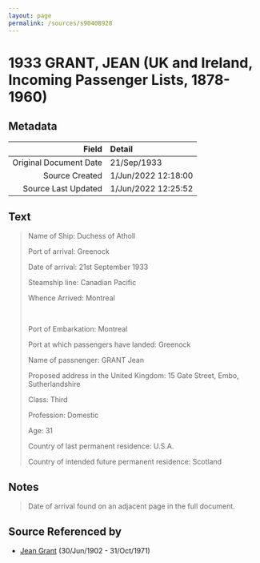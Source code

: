 ```yaml
---
layout: page
permalink: /sources/s90408928
---
```


# 1933 GRANT, JEAN (UK and Ireland, Incoming Passenger Lists, 1878-1960)

## Metadata
Field | Detail
---:|:---
Original Document Date | 21/Sep/1933
Source Created | 1/Jun/2022 12:18:00
Source Last Updated | 1/Jun/2022 12:25:52

## Text

> Name of Ship: Duchess of Atholl
>
> Port of arrival: Greenock
>
> Date of arrival: 21st September 1933
>
> Steamship line: Canadian Pacific
>
> Whence Arrived: Montreal
>
> <br/>
>
> Port of Embarkation: Montreal
>
> Port at which passengers have landed: Greenock
>
> Name of passnenger: GRANT Jean
>
> Proposed address in the United Kingdom: 15 Gate Street, Embo, Sutherlandshire
>
> Class: Third
>
> Profession: Domestic
>
> Age: 31
>
> Country of last permanent residence: U.S.A.
>
> Country of intended future permanent residence: Scotland
>

## Notes

> Date of arrival found on an adjacent page in the full document.
>


## Source Referenced by

* [Jean Grant](../people/@81075921@-jean-grant-b1902-6-30-d1971-10-31.md) (30/Jun/1902 - 31/Oct/1971)
